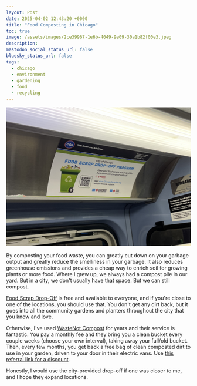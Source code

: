 ```yaml
---
layout: Post
date: 2025-04-02 12:43:20 +0000
title: "Food Composting in Chicago"
toc: true
image: /assets/images/2ce39967-1e6b-4049-9e09-30a1b82f00e3.jpeg
description: 
mastodon_social_status_url: false
bluesky_status_url: false
tags:
  - chicago
  - environment
  - gardening
  - food
  - recycling
---
```



![Ad for food composting on the L in Chicago](/assets/images/2ce39967-1e6b-4049-9e09-30a1b82f00e3.jpeg)

By composting your food waste, you can greatly cut down on your garbage output and greatly reduce the smelliness in your garbage. It also reduces greenhouse emissions and provides a cheap way to enrich soil for growing plants or more food. Where I grew up, we always had a compost pile in our yard. But in a city, we don't usually have that space. But we can still compost.

[Food Scrap Drop-Off](https://www.chicago.gov/city/en/sites/chicago-recycles/home/food-scrap-drop-off.html) is free and available to everyone, and if you're close to one of the locations, you should use that. You don't get any dirt back, but it goes into all the community gardens and planters throughout the city that you know and love.

Otherwise, I've used [WasteNot Compost](https://www.wastenotcompost.com/) for years and their service is fantastic. You pay a monthly fee and they bring you a clean bucket every couple weeks (choose your own interval), taking away your full/old bucket. Then, every few months, you get back a free bag of clean composted dirt to use in your garden, driven to your door in their electric vans. Use [this referral link for a discount](https://tinyurl.com/2c9vx9zp).

Honestly, I would use the city-provided drop-off if one was closer to me, and I hope they expand locations. 
